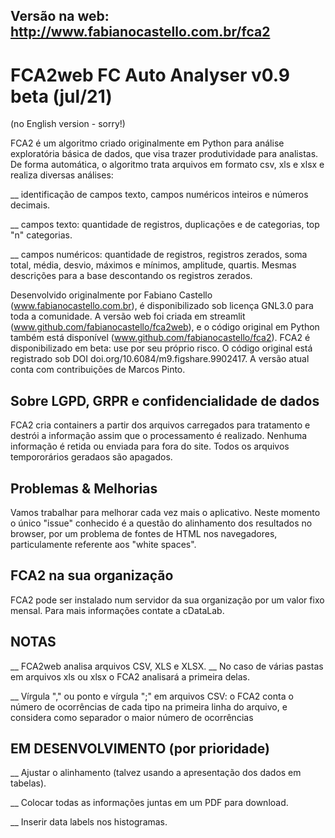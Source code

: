 ﻿## Versão na web: http://www.fabianocastello.com.br/fca2

# FCA2web FC Auto Analyser v0.9 beta (jul/21)

(no English version - sorry!)

FCA2 é um algoritmo criado originalmente em Python para análise exploratória básica de dados, que visa trazer produtividade para analistas. De forma automática, o algoritmo trata arquivos em formato csv, xls e xlsx e realiza diversas análises:

__ identificação de campos texto, campos numéricos inteiros e números decimais.

__ campos texto: quantidade de registros, duplicações e de categorias, top "n" categorias.

__ campos numéricos: quantidade de registros, registros zerados, soma total, média, desvio, máximos e mínimos, amplitude, quartis. Mesmas descrições para a base descontando os registros zerados.


Desenvolvido originalmente por Fabiano Castello (www.fabianocastello.com.br), é disponibilizado sob licença GNL3.0 para toda a comunidade. A versão web foi criada em streamlit (www.github.com/fabianocastello/fca2web), e o código original em Python também está disponível (www.github.com/fabianocastello/fca2). FCA2 é disponibilizado em beta: use por seu próprio risco. O código original está registrado sob DOI doi.org/10.6084/m9.figshare.9902417. A versão atual conta com contribuições de Marcos Pinto.

## Sobre LGPD, GRPR e confidencialidade de dados

FCA2 cria containers a partir dos arquivos carregados para tratamento e destrói a informação assim que o processamento é realizado. Nenhuma informação é retida ou enviada para fora do site. Todos os arquivos tempororários geradaos são apagados.

## Problemas & Melhorias

Vamos trabalhar para melhorar cada vez mais o aplicativo. Neste momento o único "issue" conhecido é a questão do alinhamento dos resultados no browser, por um problema de fontes de HTML nos navegadores, particulamente referente aos "white spaces".

## FCA2 na sua organização

FCA2 pode ser instalado num servidor da sua organização por um valor fixo mensal. Para mais informações contate a cDataLab.

## NOTAS 

__ FCA2web analisa arquivos CSV, XLS e XLSX.
__ No caso de várias pastas em arquivos xls ou xlsx o FCA2 analisará a primeira delas.

__ Vírgula "," ou ponto e vírgula ";" em arquivos CSV: o FCA2 conta o número de ocorrências de cada tipo na primeira linha do arquivo, e considera como separador o maior número de ocorrências


## EM DESENVOLVIMENTO (por prioridade)

__ Ajustar o alinhamento (talvez usando a apresentação dos dados em tabelas).

__ Colocar todas as informações juntas em um PDF para download.

__ Inserir data labels nos histogramas.




